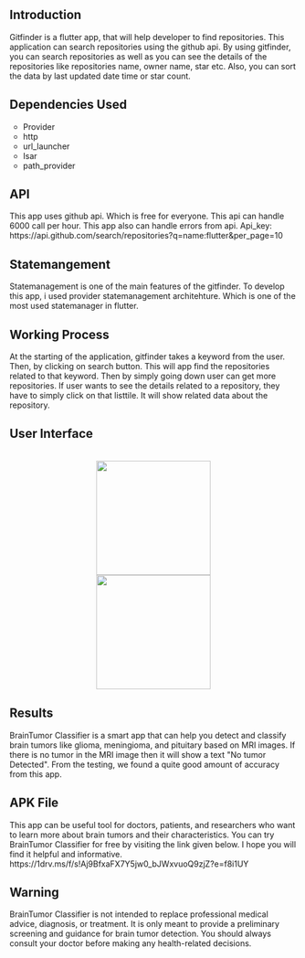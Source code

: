 <h2>Introduction</h2>

Gitfinder is a flutter app, that will help developer to find repositories. This application can search repositories using the github api. By using gitfinder, you can search repositories as well as you can see the details of the repositories like repositories name, owner name, star etc. Also, you can sort the data by last updated date time or star count.

<h2>Dependencies Used</h2>
<ul style="list-style-type:circle;">
  <li>Provider</li>
  <li>http</li>
  <li>url_launcher</li>
  <li>Isar</li>
  <li>path_provider</li>
</ul>

<h2>API</h2>
This app uses github api. Which is free for everyone. This api can handle 6000 call per hour. This app also can handle errors from api.
Api_key: https://api.github.com/search/repositories?q=name:flutter&per_page=10

<h2>Statemangement</h2>
Statemanagement is one of the main features of the gitfinder. To develop this app, i used provider statemanagement architehture. Which is one of the most used statemanager in flutter.

<h2>Working Process</h2>
At the starting of the application, gitfinder takes a keyword from the user. Then, by clicking on search button.
This will app find the repositories related to that keyword. Then by simply going down user can get more repositories.
If user wants to see the details related to a repository, they have to simply click on that listtile. It will show related data about the repository.

<h2>User Interface</h2>
<br>
<div align="center">
<img src="https://github.com/RayhanMahmud256/Starcoder-24-flutter-/assets/99743908/9c43782b-3377-41af-a745-3dbb5e592b5c" width="200">
</div>
<div align="center">
<img src="https://github.com/RayhanMahmud256/Starcoder-24-flutter-/assets/99743908/b5ee2a86-b324-432d-9feb-149e35205fdb" width="200">
</div>

<h2>Results</h2>
BrainTumor Classifier is a smart app that can help you detect and classify brain tumors like glioma, meningioma, and pituitary based on MRI images. If there is no tumor in the MRI image then it will show a text "No tumor Detected". From the testing, we found a quite good amount of accuracy from this app.

<h2>APK File</h2>
This app can be useful tool for doctors, patients, and researchers who want to learn more about brain tumors and their characteristics. You can try BrainTumor Classifier for free by visiting the link given below. I hope you will find it helpful and informative.
https://1drv.ms/f/s!Aj9BfxaFX7Y5jw0_bJWxvuoQ9zjZ?e=f8i1UY

<h2>Warning</h2>
BrainTumor Classifier is not intended to replace professional medical advice, diagnosis, or treatment. It is only meant to provide a preliminary screening and guidance for brain tumor detection. You should always consult your doctor before making any health-related decisions.

